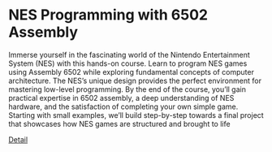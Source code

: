 # NES Programming with 6502 Assembly

Immerse yourself in the fascinating world of the Nintendo Entertainment System (NES) with this hands-on course. Learn to program NES games using Assembly 6502 while exploring fundamental concepts of computer architecture. The NES’s unique design provides the perfect environment for mastering low-level programming. By the end of the course, you’ll gain practical expertise in 6502 assembly, a deep understanding of NES hardware, and the satisfaction of completing your own simple game. Starting with small examples, we’ll build step-by-step towards a final project that showcases how NES games are structured and brought to life 

[Detail](https://eduitfree.com/course/nes-programming-with-6502-assembly)